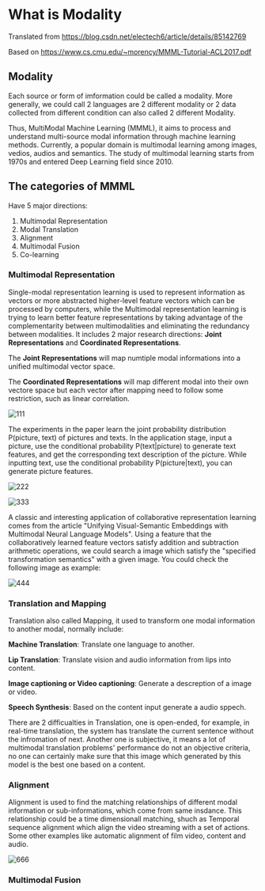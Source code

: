# What is Modality

Translated from https://blog.csdn.net/electech6/article/details/85142769

Based on https://www.cs.cmu.edu/~morency/MMML-Tutorial-ACL2017.pdf

## Modality

Each source or form of imformation could be called a modality. More generally, we could call 2 languages are 2 different modality or 2 data collected from different condition can also called 2 different Modality.

Thus, MultiModal Machine Learning (MMML), it aims to process and understand multi-source modal information through machine learning methods. Currently, a popular domain is multimodal learning among images, vedios, audios and semantics. The study of multimodal learning starts from 1970s and entered Deep Learning field since 2010.

## The categories of MMML

Have 5 major directions:

1. Multimodal Representation
2. Modal Translation
3. Alignment
4. Multimodal Fusion
5. Co-learning

### Multimodal Representation

Single-modal representation learning is used to represent information as vectors or more abstracted higher-level feature vectors which can be processed by computers, while the Multimodal representation learning is trying to learn better feature representations by taking advantage of the complementarity between multimodalities and eliminating the redundancy between modalities. It includes 2 major research directions: **Joint Representations** and **Coordinated Representations**.

The **Joint Representations** will map numtiple modal informations into a unified multimodal vector space.

The **Coordinated Representations** will map different modal into their own vectore space but each vector after mapping need to follow some restriction, such as linear correlation.

![111](https://user-images.githubusercontent.com/43735308/156140109-4d05f205-46a4-48dc-86ef-d1cfe2c7fb01.PNG)

The experiments in the paper learn the joint probability distribution P(picture, text) of pictures and texts. In the application stage, input a picture, use the conditional probability P(text|picture) to generate text features, and get the corresponding text description of the picture. While inputting text, use the conditional probability P(picture|text), you can generate picture features. 

![222](https://user-images.githubusercontent.com/43735308/156141833-85056836-8651-43c9-9eb1-6ff490194c37.PNG)

![333](https://user-images.githubusercontent.com/43735308/156141854-1a10febd-a88b-4852-a5c3-4bd195269767.PNG)

A classic and interesting application of collaborative representation learning comes from the article "Unifying Visual-Semantic Embeddings with Multimodal Neural Language Models". Using a feature that the collaboratively learned feature vectors satisfy addition and subtraction arithmetic operations, we could search a image which satisfy the "specified transformation semantics" with a given image. You could check the following image as example:

![444](https://user-images.githubusercontent.com/43735308/156142743-aaa40db7-c292-4772-98db-da822d1f1940.PNG)

### Translation and Mapping

Translation also called Mapping, it used to transform one modal information to another modal, normally include:

**Machine Translation**: Translate one language to another.

**Lip Translation**: Translate vision and audio information from lips into content.

**Image captioning or Video captioning**: Generate a descreption of a image or video.

**Speech Synthesis**: Based on the content input generate a audio sppech.

There are 2 difficualties in Translation, one is open-ended, for example, in real-time translation, the system has translate the current sentence without the infromation of next. Another one is subjective, it means a lot of multimodal translation problems' performance do not an objective criteria, no one can certainly make sure that this image which generated by this model is the best one based on a content.

### Alignment

Alignment is used to find the matching relationships of different modal information or sub-informations, which come from same insdance. This relationship could be a time dimensionall matching, shuch as Temporal sequence alignment which align the video streaming with a set of actions. Some other examples like automatic alignment of film video, content and audio.

![666](https://user-images.githubusercontent.com/43735308/156149636-7633c322-061a-4ff0-9fd9-95fc20f7e780.PNG)

### Multimodal Fusion






